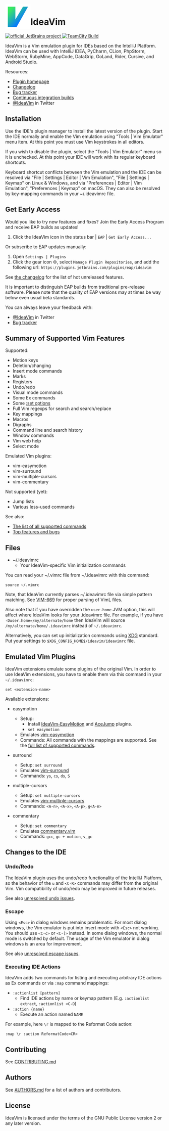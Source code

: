 <img src="resources/META-INF/pluginIcon.svg" width="80" height="80" alt="icon" align="left"/>

IdeaVim
===

<div>
  <a href="https://confluence.jetbrains.com/display/ALL/JetBrains+on+GitHub">
    <img src="https://jb.gg/badges/official.svg" alt="official JetBrains project"/>
  </a>
  <a href="https://teamcity.jetbrains.com/viewType.html?buildTypeId=IdeaVim_TestsForIntelliJ20201&guest=1">
    <img src="https://teamcity.jetbrains.com/app/rest/builds/buildType:(id:IdeaVim_TestsForIntelliJ20201)/statusIcon.svg?guest=1" alt="TeamCity Build"/>
  </a>
</div>

IdeaVim is a Vim emulation plugin for IDEs based on the IntelliJ Platform.
IdeaVim can be used with IntelliJ IDEA, PyCharm, CLion, PhpStorm, WebStorm,
RubyMine, AppCode, DataGrip, GoLand, Rider, Cursive, and Android Studio.

Resources:

* [Plugin homepage](https://plugins.jetbrains.com/plugin/164-ideavim)
* [Changelog](CHANGES.md)
* [Bug tracker](https://youtrack.jetbrains.com/issues/VIM)
* [Continuous integration builds](https://teamcity.jetbrains.com/project.html?projectId=IdeaVim&guest=1)
* [@IdeaVim](https://twitter.com/ideavim) in Twitter


Installation
------------

Use the IDE's plugin manager to install the latest version of the plugin.
Start the IDE normally and enable the Vim emulation using "Tools | Vim
Emulator" menu item. At this point you must use Vim keystrokes in all editors.

If you wish to disable the plugin, select the "Tools | Vim Emulator" menu so
it is unchecked. At this point your IDE will work with its regular keyboard
shortcuts.

Keyboard shortcut conflicts between the Vim emulation and the IDE can be
resolved via "File | Settings | Editor | Vim Emulation", "File | Settings |
Keymap" on Linux & Windows, and via "Preferences | Editor | Vim Emulation",
"Preferences | Keymap" on macOS. They can also be resolved by key-mapping
commands in your ~/.ideavimrc file.


Get Early Access
-------------------

Would you like to try new features and fixes? Join the Early Access Program and
receive EAP builds as updates!  

1. Click the IdeaVim icon in the status bar | `EAP` | `Get Early Access...`

Or subscribe to EAP updates manually:

1. Open `Settings | Plugins`
2. Click the gear icon :gear:, select `Manage Plugin Repositories`, and add the following url:
 `https://plugins.jetbrains.com/plugins/eap/ideavim`

See [the changelog](CHANGES.md) for the list of hot unreleased features.

It is important to distinguish EAP builds from traditional pre-release software.
Please note that the quality of EAP versions may at times be way below even
usual beta standards.

You can always leave your feedback with:
* [@IdeaVim](https://twitter.com/ideavim) in Twitter
* [Bug tracker](https://youtrack.jetbrains.com/issues/VIM)


Summary of Supported Vim Features
---------------------------------

Supported:

* Motion keys
* Deletion/changing
* Insert mode commands
* Marks
* Registers
* Undo/redo
* Visual mode commands
* Some Ex commands
* Some [:set options](doc/set-commands.md)
* Full Vim regexps for search and search/replace
* Key mappings
* Macros
* Digraphs
* Command line and search history
* Window commands
* Vim web help
* Select mode

Emulated Vim plugins:

* vim-easymotion
* vim-surround
* vim-multiple-cursors
* vim-commentary

Not supported (yet):

* Jump lists
* Various less-used commands

See also:

* [The list of all supported commands](src/com/maddyhome/idea/vim/package-info.java)
* [Top features and bugs](https://youtrack.jetbrains.com/issues/VIM?q=%23Unresolved+sort+by%3A+votes)


Files
-----

* ~/.ideavimrc
    * Your IdeaVim-specific Vim initialization commands

You can read your ~/.vimrc file from ~/.ideavimrc with this command:

    source ~/.vimrc

Note, that IdeaVim currently parses ~/.ideavimrc file via simple pattern matching.
See [VIM-669](https://youtrack.jetbrains.com/issue/VIM-669) for proper parsing
of VimL files.

Also note that if you have overridden the `user.home` JVM option, this
will affect where IdeaVim looks for your .ideavimrc file. For example, if you
have `-Duser.home=/my/alternate/home` then IdeaVim will source
`/my/alternate/home/.ideavimrc` instead of `~/.ideavimrc`.

Alternatively, you can set up initialization commands using [XDG](https://specifications.freedesktop.org/basedir-spec/basedir-spec-latest.html) standard.
Put your settings to `$XDG_CONFIG_HOME$/ideavim/ideavimrc` file.


Emulated Vim Plugins
--------------------

IdeaVim extensions emulate some plugins of the original Vim. In order to use
IdeaVim extensions, you have to enable them via this command in your `~/.ideavimrc`:

    set <extension-name>

Available extensions:

* easymotion
    * Setup:  
        * Install [IdeaVim-EasyMotion](https://plugins.jetbrains.com/plugin/13360-ideavim-easymotion/)
        and [AceJump](https://plugins.jetbrains.com/plugin/7086-acejump/) plugins.
        * `set easymotion`
    * Emulates [vim-easymotion](https://github.com/easymotion/vim-easymotion)
    * Commands: All commands with the mappings are supported. See the [full list of supported commands](https://github.com/AlexPl292/IdeaVim-EasyMotion#supported-commands).

* surround
    * Setup: `set surround`
    * Emulates [vim-surround](https://github.com/tpope/vim-surround)
    * Commands: `ys`, `cs`, `ds`, `S`

* multiple-cursors
    * Setup: `set multiple-cursors`
    * Emulates [vim-multiple-cursors](https://github.com/terryma/vim-multiple-cursors)
    * Commands: `<A-n>`, `<A-x>`, `<A-p>`, `g<A-n>`

* commentary
    * Setup: `set commentary`
    * Emulates [commentary.vim](https://github.com/tpope/vim-commentary)
    * Commands: `gcc`, `gc + motion`, `v_gc`


Changes to the IDE
------------------

### Undo/Redo

The IdeaVim plugin uses the undo/redo functionality of the IntelliJ Platform,
so the behavior of the `u` and `<C-R>` commands may differ from the original
Vim. Vim compatibility of undo/redo may be improved in future releases.

See also [unresolved undo issues](https://youtrack.jetbrains.com/issues/VIM?q=%23Unresolved+Help+topic%3A+u).

### Escape

Using `<Esc>` in dialog windows remains problematic. For most dialog windows,
the Vim emulator is put into insert mode with `<Esc>` not working. You
should use `<C-c>` or `<C-[>` instead. In some dialog windows, the normal mode is
switched by default. The usage of the Vim emulator in dialog windows is an area for
improvement.

See also [unresolved escape issues](https://youtrack.jetbrains.com/issues/VIM?q=%23Unresolved+Help+topic%3A+i_Esc).

### Executing IDE Actions

IdeaVim adds two commands for listing and executing arbitrary IDE actions as
Ex commands or via `:map` command mappings:

* `:actionlist [pattern]`
    * Find IDE actions by name or keymap pattern (E.g. `:actionlist extract`, `:actionlist <C-D`)
* `:action {name}`
    * Execute an action named `NAME`

For example, here `\r` is mapped to the Reformat Code action:

    :map \r :action ReformatCode<CR>


Contributing
------------

See [CONTRIBUTING.md](CONTRIBUTING.md)

Authors
-------

See [AUTHORS.md](AUTHORS.md)
for a list of authors and contributors.


License
-------

IdeaVim is licensed under the terms of the GNU Public License version 2
or any later version.
